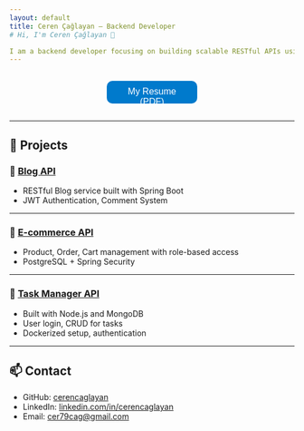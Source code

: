 ```yaml
---
layout: default
title: Ceren Çağlayan – Backend Developer
# Hi, I'm Ceren Çağlayan 👋

I am a backend developer focusing on building scalable RESTful APIs using Java, Spring Boot, and relational databases. I also have projects in robotics and machine learning.
---
```




<div style="text-align: center; margin: 30px 0;">
  <a href="cv_guncel.pdf" download style="text-decoration: none;">
    <button
      onmouseover="this.style.backgroundColor='#2ecc71'"
      onmouseout="this.style.backgroundColor='#007acc'"
      style="
        padding: 10px 20px;
        background-color: #007acc;
        color: white;
        border: none;
        border-radius: 10px;
        width: 160px;
        height: 40px;
        font-size: 16px;
        font-weight: 300;
        cursor: pointer;
        transition: background-color 0.3s ease;
        ">
      My Resume (PDF)
    </button>
  </a>
</div>

---

## 🚀 Projects

### 📌 [Blog API](https://github.com/cerencaglayan/blog-api)
- RESTful Blog service built with Spring Boot  
- JWT Authentication, Comment System  

---

### 📌 [E-commerce API](https://github.com/cerencaglayan/ecommerce-api)
- Product, Order, Cart management with role-based access  
- PostgreSQL + Spring Security  

---

### 📌 [Task Manager API](https://github.com/cerencaglayan/task-manager)
- Built with Node.js and MongoDB  
- User login, CRUD for tasks  
- Dockerized setup, authentication

---

## 📫 Contact

- GitHub: [cerencaglayan](https://github.com/cerencaglayan)  
- LinkedIn: [linkedin.com/in/cerencaglayan](https://linkedin.com/in/cerencaglayan)  
- Email: cer79cag@gmail.com
